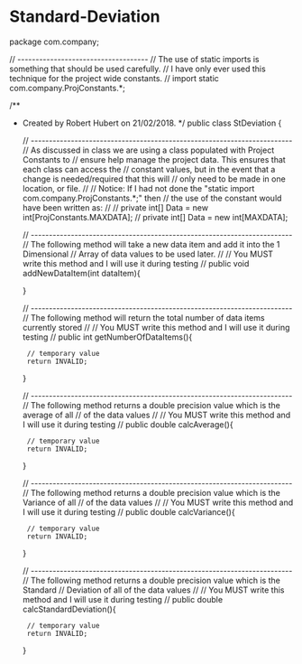 # Standard-Deviation
package com.company;

// ---------*---------*---------*---------*
// The use of static imports is something that should be used carefully.
// I have only ever used this technique for the project wide constants.
//
        import static com.company.ProjConstants.*;

/**
 * Created by Robert Hubert on 21/02/2018.
 */
public class StDeviation {


    // ---------*---------*---------*---------*---------*---------*---------*---------*
    // As discussed in class we are using a class populated with Project Constants to
    // ensure help manage the project data. This ensures that each class can access the
    // constant values, but in the event that a change is needed/required that this will
    // only need to be made in one location, or file.
    //
    // Notice: If I had not done the "static import com.company.ProjConstants.*;" then
    //         the use of the constant would have been written as:
    //
    //         private int[] Data = new int[ProjConstants.MAXDATA];
    //
    private int[] Data = new int[MAXDATA];

    // ---------*---------*---------*---------*---------*---------*---------*---------*
    // The following method will take a new data item and add it into the 1 Dimensional
    // Array of data values to be used later.
    //
    // You MUST write this method and I will use it during testing
    //
    public void addNewDataItem(int dataItem){

    }

    // ---------*---------*---------*---------*---------*---------*---------*---------*
    // The following method will return the total number of data items currently stored
    //
    // You MUST write this method and I will use it during testing
    //
    public int getNumberOfDataItems(){

        // temporary value
        return INVALID;
    }

    // ---------*---------*---------*---------*---------*---------*---------*---------*
    // The following method returns a double precision value which is the average of all
    // of the data values
    //
    // You MUST write this method and I will use it during testing
    //
    public double calcAverage(){

        // temporary value
        return INVALID;
    }

    // ---------*---------*---------*---------*---------*---------*---------*---------*
    // The following method returns a double precision value which is the Variance of all
    // of the data values
    //
    // You MUST write this method and I will use it during testing
    //
    public double calcVariance(){

        // temporary value
        return INVALID;
    }


    // ---------*---------*---------*---------*---------*---------*---------*---------*
    // The following method returns a double precision value which is the Standard
    // Deviation of all of the data values
    //
    // You MUST write this method and I will use it during testing
    //
    public double calcStandardDeviation(){

        // temporary value
        return INVALID;
    }
